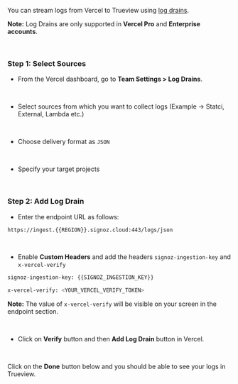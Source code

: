 
You can stream logs from Vercel to Trueview using [log drains](https://vercel.com/docs/observability/log-drains-overview/log-drains#configure-a-log-drain).

**Note:** Log Drains are only supported in **Vercel Pro** and **Enterprise accounts**.

&nbsp;

### Step 1: Select Sources

* From the Vercel dashboard, go to **Team Settings > Log Drains**.

&nbsp;

* Select sources from which you want to collect logs (Example -> Statci, External, Lambda etc.)

&nbsp;

* Choose delivery format as `JSON`

&nbsp;

* Specify your target projects

&nbsp;


### Step 2: Add Log Drain

* Enter the endpoint URL as follows:
```bash
https://ingest.{{REGION}}.signoz.cloud:443/logs/json
```
&nbsp;

* Enable **Custom Headers** and add the headers `signoz-ingestion-key` and `x-vercel-verify`
```bash
signoz-ingestion-key: {{SIGNOZ_INGESTION_KEY}}
```
```bash
x-vercel-verify: <YOUR_VERCEL_VERIFY_TOKEN>
```
**Note:** The value of `x-vercel-verify` will be visible on your screen in the endpoint section.

&nbsp;

* Click on **Verify** button and then **Add Log Drain** button in Vercel.

&nbsp;

Click on the **Done** button below and you should be able to see your logs in Trueview.